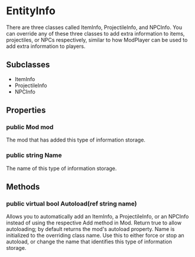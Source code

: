 # EntityInfo

There are three classes called ItemInfo, ProjectileInfo, and NPCInfo. You can override any of these three classes to add extra information to items, projectiles, or NPCs respectively, similar to how ModPlayer can be used to add extra information to players.

## Subclasses

- ItemInfo
- ProjectileInfo
- NPCInfo

## Properties

### public Mod mod

The mod that has added this type of information storage.

### public string Name

The name of this type of information storage.

## Methods

### public virtual bool Autoload(ref string name)

Allows you to automatically add an ItemInfo, a ProjectileInfo, or an NPCInfo instead of using the respective Add method in Mod. Return true to allow autoloading; by default returns the mod's autoload property. Name is initialized to the overriding class name. Use this to either force or stop an autoload, or change the name that identifies this type of information storage.